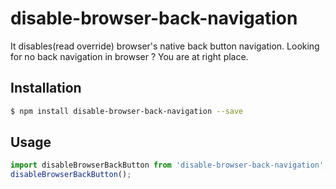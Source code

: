 # disable-browser-back-navigation

It disables(read override) browser's native back button navigation.
Looking for no back navigation in browser ? You are at right place.

## Installation

```sh
$ npm install disable-browser-back-navigation --save
```

## Usage

```js
import disableBrowserBackButton from 'disable-browser-back-navigation';
disableBrowserBackButton();

```
